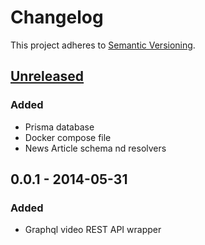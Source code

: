 # Changelog

This project adheres to [Semantic Versioning](https://semver.org/spec/v2.0.0.html).

## [Unreleased]
### Added
- Prisma database
- Docker compose file
- News Article schema nd resolvers

## 0.0.1 - 2014-05-31
### Added
- Graphql video REST API wrapper

[Unreleased]: https://github.com/dreglad/telesur-graphql-api-server/compare/v1.0.0...HEAD
